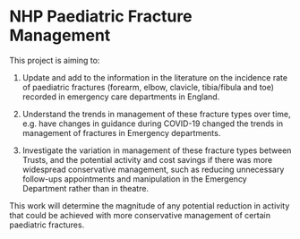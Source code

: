 # NHP Paediatric Fracture Management

This project is aiming to:

1) Update and add to the information in the literature on the incidence rate of paediatric fractures (forearm, elbow, clavicle, tibia/fibula and toe) recorded in emergency care departments in England.

2) Understand the trends in management of these fracture types over time, e.g. have changes in guidance during COVID-19 changed the trends in management of fractures in Emergency departments.

3) Investigate the variation in management of these fracture types between Trusts, and the potential activity and cost savings if there was more widespread conservative management, such as reducing unnecessary follow-ups appointments and manipulation in the Emergency Department rather than in theatre. 


This work will determine the magnitude of any potential reduction in activity that could be achieved with more conservative management of certain paediatric fractures.


